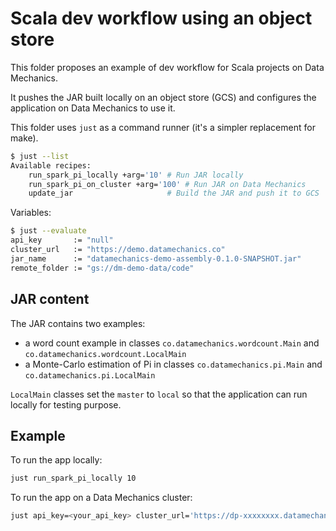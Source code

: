 # Scala dev workflow using an object store

This folder proposes an example of dev workflow for Scala projects on Data Mechanics.

It pushes the JAR built locally on an object store (GCS) and configures the application on Data Mechanics to use it.

This folder uses `just` as a command runner (it's a simpler replacement for make).

```bash
$ just --list
Available recipes:
    run_spark_pi_locally +arg='10' # Run JAR locally
    run_spark_pi_on_cluster +arg='100' # Run JAR on Data Mechanics
    update_jar                     # Build the JAR and push it to GCS
```

Variables:

```bash
$ just --evaluate
api_key       := "null"
cluster_url   := "https://demo.datamechanics.co"
jar_name      := "datamechanics-demo-assembly-0.1.0-SNAPSHOT.jar"
remote_folder := "gs://dm-demo-data/code"
```

## JAR content

The JAR contains two examples:
* a word count example in classes `co.datamechanics.wordcount.Main` and `co.datamechanics.wordcount.LocalMain`
* a Monte-Carlo estimation of Pi in classes `co.datamechanics.pi.Main` and `co.datamechanics.pi.LocalMain`

`LocalMain` classes set the `master` to `local` so that the application can run locally for testing purpose.

## Example

To run the app locally:

```bash
just run_spark_pi_locally 10
```

To run the app on a Data Mechanics cluster:

```bash
just api_key=<your_api_key> cluster_url='https://dp-xxxxxxxx.datamechanics.co' run_spark_pi_on_cluster 100
```

